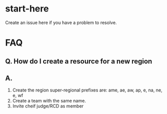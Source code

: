 # start-here

Create an issue here if you have a problem to resolve.

# FAQ

## Q. How do I create a resource for a new region
## A. 
1. Create the region super-regional prefixes are: ame, ae, aw, ap, e, na, ne, e, wf
2. Create a team with the same name.
3. Invite cheif judge/RCD as member
